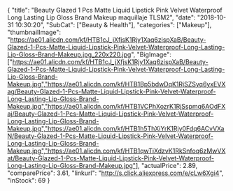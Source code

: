 {
	"title": "Beauty Glazed 1 Pcs Matte Liquid Lipstick Pink Velvet Waterproof Long Lasting Lip Gloss Brand Makeup maquillaje TLSM2",
	"date": "2018-10-31 10:30:20",
	"SubCat": ["Beauty & Health"],
	"categories": ["Makeup"],
	"thumbnailImage": "https://ae01.alicdn.com/kf/HTB1cJ_jXfjsK1Rjy1Xaq6zispXaB/Beauty-Glazed-1-Pcs-Matte-Liquid-Lipstick-Pink-Velvet-Waterproof-Long-Lasting-Lip-Gloss-Brand-Makeup.jpg_220x220.jpg",
	"BigImage": ["https://ae01.alicdn.com/kf/HTB1cJ_jXfjsK1Rjy1Xaq6zispXaB/Beauty-Glazed-1-Pcs-Matte-Liquid-Lipstick-Pink-Velvet-Waterproof-Long-Lasting-Lip-Gloss-Brand-Makeup.jpg","https://ae01.alicdn.com/kf/HTB1Bp5bdwDqK1RjSZSyq6yxEVXag/Beauty-Glazed-1-Pcs-Matte-Liquid-Lipstick-Pink-Velvet-Waterproof-Long-Lasting-Lip-Gloss-Brand-Makeup.jpg","https://ae01.alicdn.com/kf/HTB1VCPhXozrK1RjSspmq6AOdFXaj/Beauty-Glazed-1-Pcs-Matte-Liquid-Lipstick-Pink-Velvet-Waterproof-Long-Lasting-Lip-Gloss-Brand-Makeup.jpg","https://ae01.alicdn.com/kf/HTB1h5ThXiYrK1Rjy0Fdq6ACvVXaN/Beauty-Glazed-1-Pcs-Matte-Liquid-Lipstick-Pink-Velvet-Waterproof-Long-Lasting-Lip-Gloss-Brand-Makeup.jpg","https://ae01.alicdn.com/kf/HTB1qwTiXdzvK1RkSnfoq6zMwVXat/Beauty-Glazed-1-Pcs-Matte-Liquid-Lipstick-Pink-Velvet-Waterproof-Long-Lasting-Lip-Gloss-Brand-Makeup.jpg"],
	"actualPrice": 2.89,
	"comparePrice": 3.61,
	"linkurl": "http://s.click.aliexpress.com/e/cLw6Xgi4",
	"inStock": 69
}
